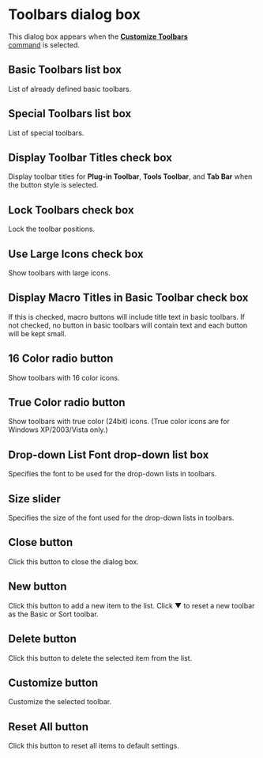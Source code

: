 # Toolbars dialog box

This dialog box appears when the
[**Customize Toolbars** \
command](../../cmd/tools/customize_toolbar) is selected.

## Basic Toolbars list box

List of already defined basic toolbars.

## Special Toolbars list box

List of special toolbars.

## Display Toolbar Titles check box

Display toolbar titles for **Plug-in Toolbar**, **Tools Toolbar**, and
**Tab Bar** when the button style is selected.

## Lock Toolbars check box

Lock the toolbar positions.

## Use Large Icons check box

Show toolbars with large icons.

## Display Macro Titles in Basic Toolbar check box

If this is checked, macro buttons will include title text in basic toolbars. If not checked, no button in basic toolbars will contain text and each button will be kept small.

## 16 Color radio button

Show toolbars with 16 color icons.

## True Color radio button

Show toolbars with true color (24bit) icons. (True color icons are for
Windows XP/2003/Vista only.)

## Drop-down List Font drop-down list box

Specifies the font to be used for the drop-down lists in toolbars.

## Size slider

Specifies the size of the font used for the drop-down lists in toolbars.

## Close button

Click this button to close the dialog box.

## New button

Click this button to add a new item to the list. Click ▼ to reset a new toolbar as the Basic or Sort toolbar.

## Delete button

Click this button to delete the selected item from the list.

## Customize button

Customize the selected toolbar.

## Reset All button

Click this button to reset all items to default settings.

